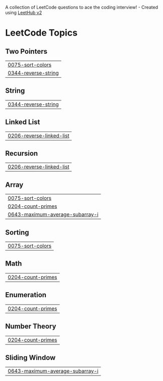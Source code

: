 A collection of LeetCode questions to ace the coding interview! - Created using [LeetHub v2](https://github.com/arunbhardwaj/LeetHub-2.0)
<!---LeetCode Topics Start-->
# LeetCode Topics
## Two Pointers
|  |
| ------- |
| [0075-sort-colors](https://github.com/ak-repo/leetcode/tree/master/0075-sort-colors) |
| [0344-reverse-string](https://github.com/ak-repo/leetcode/tree/master/0344-reverse-string) |
## String
|  |
| ------- |
| [0344-reverse-string](https://github.com/ak-repo/leetcode/tree/master/0344-reverse-string) |
## Linked List
|  |
| ------- |
| [0206-reverse-linked-list](https://github.com/ak-repo/leetcode/tree/master/0206-reverse-linked-list) |
## Recursion
|  |
| ------- |
| [0206-reverse-linked-list](https://github.com/ak-repo/leetcode/tree/master/0206-reverse-linked-list) |
## Array
|  |
| ------- |
| [0075-sort-colors](https://github.com/ak-repo/leetcode/tree/master/0075-sort-colors) |
| [0204-count-primes](https://github.com/ak-repo/leetcode/tree/master/0204-count-primes) |
| [0643-maximum-average-subarray-i](https://github.com/ak-repo/leetcode/tree/master/0643-maximum-average-subarray-i) |
## Sorting
|  |
| ------- |
| [0075-sort-colors](https://github.com/ak-repo/leetcode/tree/master/0075-sort-colors) |
## Math
|  |
| ------- |
| [0204-count-primes](https://github.com/ak-repo/leetcode/tree/master/0204-count-primes) |
## Enumeration
|  |
| ------- |
| [0204-count-primes](https://github.com/ak-repo/leetcode/tree/master/0204-count-primes) |
## Number Theory
|  |
| ------- |
| [0204-count-primes](https://github.com/ak-repo/leetcode/tree/master/0204-count-primes) |
## Sliding Window
|  |
| ------- |
| [0643-maximum-average-subarray-i](https://github.com/ak-repo/leetcode/tree/master/0643-maximum-average-subarray-i) |
<!---LeetCode Topics End-->
